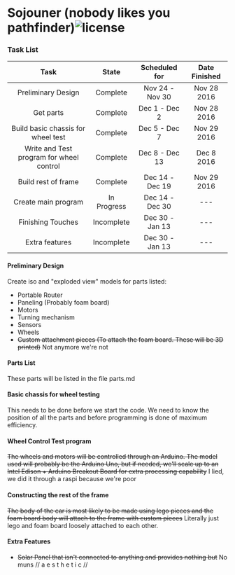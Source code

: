 # Sojouner (nobody likes you pathfinder)![license](https://img.shields.io/badge/license-GPL_v3-blue.svg?style=flat)


### Task List

| Task                                     | State      | Scheduled for   | Date Finished   |
| :--------------------------------------: | :--------: | :-------------: | :-------------: |
| Preliminary Design                       | Complete   | Nov 24 - Nov 30 | Nov 28 2016     |
| Get parts                                | Complete   | Dec 1 - Dec 2   | Nov 28 2016     |
| Build basic chassis for wheel test       | Complete   | Dec 5 - Dec 7   | Nov 29 2016     |
| Write and Test program for wheel control | Complete   | Dec 8 - Dec 13  | Dec 8 2016      |
| Build rest of frame                      | Complete   | Dec 14 - Dec 19 | Nov 29 2016     |
| Create main program                      | In Progress| Dec 14 - Dec 30 | ---             |
| Finishing Touches                        | Incomplete | Dec 30 - Jan 13 | ---             |
| Extra features                           | Incomplete | Dec 30 - Jan 13 | ---             |



#### Preliminary Design
Create iso and "exploded view" models for parts listed:
* Portable Router
* Paneling (Probably foam board)
* Motors
* Turning mechanism
* Sensors
* Wheels
* ~~Custom attachment pieces (To attach the foam board. These will be 3D printed)~~ Not anymore we're not

#### Parts List
These parts will be listed in the file parts.md

#### Basic chassis for wheel testing
This needs to be done before we start the code. We need to know the position of
all the parts and before programming is done of maximum efficiency.

#### Wheel Control Test program
~~The wheels and motors will be controlled through an Arduino. The model used will
probably be the Arduino Uno, but if needed, we'll scale up to an Intel Edison +
Arduino Breakout Board for extra processing capability~~
I lied, we did it through a raspi because we're poor

#### Constructing the rest of the frame
~~The body of the car is most likely to be made using lego pieces and the foam
board body will attach to the frame with custom pieces~~
Literally just lego and foam board loosely attached to each other.

#### Extra Features
* ~~Solar Panel that isn't connected to anything and provides nothing but~~ No muns
// a e s t h e t i c //
